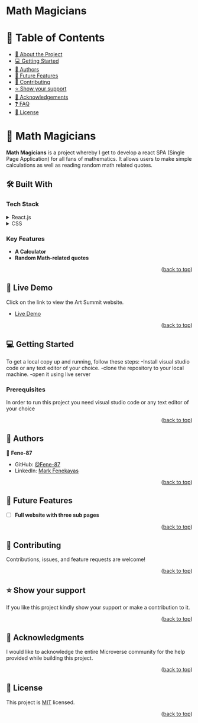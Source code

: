 # Math Magicians
<a name="readme-top"></a>

<!-- TABLE OF CONTENTS -->

# 📗 Table of Contents

- [📖 About the Project](#about-project)
- [💻 Getting Started](#getting-started)
- [👥 Authors](#authors)
- [🔭 Future Features](#future-features)
- [🤝 Contributing](#contributing)
- [⭐️ Show your support](#support)
- [🙏 Acknowledgements](#acknowledgements)
- [❓ FAQ](#faq)
- [📝 License](#license)


# 📖 Math Magicians <a name="about-project"></a>

**Math Magicians** is a project whereby I get to develop a react SPA (Single Page Application) for all fans of mathematics. It allows users to make simple calculations as well as reading random math related quotes.

## 🛠 Built With <a name="built-with"></a>

### Tech Stack <a name="tech-stack"></a>

<details>
  <summary>React.js</summary>
  <ul>
    <li><a href="https://reactjs.org/">React.Js</a></li>
  </ul>
</details>

<details>
  <summary>CSS</summary>
  <ul>
    <li><a href="https://developer.mozilla.org/en-US/docs/Web/CSS">CSS</a></li>
  </ul>
</details>

<!-- Features -->

### Key Features <a name="key-features"></a>

- **A Calculator**
- **Random Math-related quotes**

<p align="right">(<a href="#readme-top">back to top</a>)</p>

<!-- LIVE DEMO -->

## 🚀 Live Demo <a name="live-demo"></a>

Click on the link to view the Art Summit website.

- [Live Demo](https://math-magicians-2-q73y.onrender.com)

<p align="right">(<a href="#readme-top">back to top</a>)</p>

<!-- GETTING STARTED -->

## 💻 Getting Started <a name="getting-started"></a>

To get a local copy up and running, follow these steps:
-Install visual studio code or any text editor of your choice.
-clone the repository to your local machine.
-open it using live server

### Prerequisites

In order to run this project you need visual studio code or any text editor of your choice

<p align="right">(<a href="#readme-top">back to top</a>)</p>

<!-- AUTHORS -->

## 👥 Authors <a name="authors"></a>

👤 **Fene-87**

- GitHub: [@Fene-87](https://github.com/Fene-87)
- LinkedIn: [Mark Fenekayas](https://www.linkedin.com/in/mark-fenekayas-67378220b/)

<p align="right">(<a href="#readme-top">back to top</a>)</p>

<!-- FUTURE FEATURES -->

## 🔭 Future Features <a name="future-features"></a>

- [ ] **Full website with three sub pages**

<p align="right">(<a href="#readme-top">back to top</a>)</p>

<!-- CONTRIBUTING -->

## 🤝 Contributing <a name="contributing"></a>

Contributions, issues, and feature requests are welcome!

<p align="right">(<a href="#readme-top">back to top</a>)</p>

<!-- SUPPORT -->

## ⭐️ Show your support <a name="support"></a>


If you like this project kindly show your support or make a contribution to it.

<p align="right">(<a href="#readme-top">back to top</a>)</p>

<!-- ACKNOWLEDGEMENTS -->

## 🙏 Acknowledgments <a name="acknowledgements"></a>

I would like to acknowledge the entire Microverse community for the help provided while building this project.

<p align="right">(<a href="#readme-top">back to top</a>)</p>

<!-- LICENSE -->

## 📝 License <a name="license"></a>

This project is [MIT](./LICENSE) licensed.

<p align="right">(<a href="#readme-top">back to top</a>)</p>
